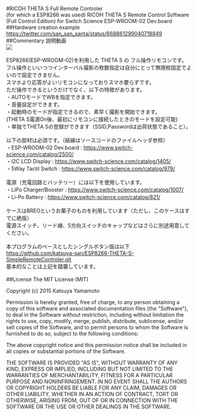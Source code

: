 #RICOH THETA S Full Remote Controler <BR>(for which a ESP8266 was used)
RICOH THETA S Remote Control Software (Full Control Edition) for Switch Science ESP-WROOM-02 Dev.board <BR>
##Hardware creation example
https://twitter.com/san_san_santa/status/668861299040718849
##Commentary
説明動画<BR>
[![](http://img.youtube.com/vi/05vk-4FECPw/0.jpg)](https://www.youtube.com/watch?v=05vk-4FECPw)<BR>
<BR>
ESP8266(ESP-WROOM-02)を利用した THETA S の フル操作リモコンです。<BR>
フル操作といいつつインターバル撮影の枚数指定は自分にとって無限枚固定でよいので設定できません。<BR>
スマホより応答がよいリモコンになっておりスマホ要らずです。<BR>
ただ操作できるというだけでなく、以下の特徴があります。<BR>
  ・AUTOモードでWBを指定できます。<BR>
  ・音量設定ができます。<BR>
  ・起動時のモードが指定できるので、素早く撮影を開始できます。<BR>
    (THETA S電源On後、最初にリモコンに接続したときのモードを設定可能)<BR>
  ・単独でTHETA Sの登録ができます（SSID,Passwordは出荷状態であること）。<BR>
<BR>
以下の部材は必須です。（結線はソースコードのファイルヘッダ参照）<BR>
  ・ESP-WROOM-02 Dev.board : https://www.switch-science.com/catalog/2500/ <BR>
  ・I2C LCD Display        : https://www.switch-science.com/catalog/1405/ <BR>
  ・5Way Tactil Switch     : https://www.switch-science.com/catalog/979/ <BR>
<BR>
電源（充電回路とバッテリー）には以下を使用しています。<BR>
  ・LiPo Charger/Booster   : https://www.switch-science.com/catalog/1007/<BR>
  ・Li-Po Battery          : https://www.switch-science.com/catalog/821/<BR>
<BR>
ケースはBREOというお菓子のものを利用しています（ただし、このケースはすでに絶版）<BR>
電源スイッチ、リード線、5方向スイッチのキャップなどはさらに別途用意してください。<BR>
<BR>
本プログラムのベースとしたシングルボタン版は以下<BR>
https://github.com/katsuya-san/ESP8266-THETA-S-SimpleRemoteControler.git<BR>
基本的なことは上記を踏襲しています。<BR>
<BR>
##License
The MIT License (MIT)

Copyright (c) 2015 Katsuya Yamamoto

Permission is hereby granted, free of charge, to any person obtaining a copy
of this software and associated documentation files (the "Software"), to deal
in the Software without restriction, including without limitation the rights
to use, copy, modify, merge, publish, distribute, sublicense, and/or sell
copies of the Software, and to permit persons to whom the Software is
furnished to do so, subject to the following conditions:

The above copyright notice and this permission notice shall be included in all
copies or substantial portions of the Software.

THE SOFTWARE IS PROVIDED "AS IS", WITHOUT WARRANTY OF ANY KIND, EXPRESS OR
IMPLIED, INCLUDING BUT NOT LIMITED TO THE WARRANTIES OF MERCHANTABILITY,
FITNESS FOR A PARTICULAR PURPOSE AND NONINFRINGEMENT. IN NO EVENT SHALL THE
AUTHORS OR COPYRIGHT HOLDERS BE LIABLE FOR ANY CLAIM, DAMAGES OR OTHER
LIABILITY, WHETHER IN AN ACTION OF CONTRACT, TORT OR OTHERWISE, ARISING FROM,
OUT OF OR IN CONNECTION WITH THE SOFTWARE OR THE USE OR OTHER DEALINGS IN THE
SOFTWARE.


